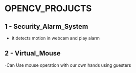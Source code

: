 # OPENCV_PROJUCTS
1 - Security_Alarm_System
------------------------
- it detects motion in webcam and play alarm
  
2 - Virtual_Mouse 
------------------------
-Can Use mouse operation with our own hands using guesters
